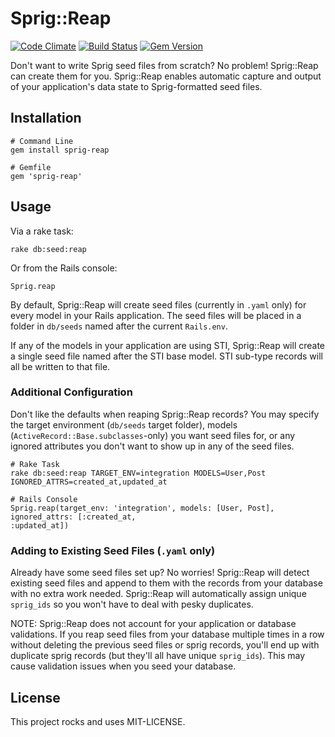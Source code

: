 # Sprig::Reap

[![Code Climate](https://codeclimate.com/github/vigetlabs/sprig-reap.png)](https://codeclimate.com/github/vigetlabs/sprig-reap) [![Build Status](https://travis-ci.org/vigetlabs/sprig-reap.png?branch=master)](https://travis-ci.org/vigetlabs/sprig-reap) [![Gem Version](https://badge.fury.io/rb/sprig-reap.png)](http://badge.fury.io/rb/sprig-reap)

Don't want to write Sprig seed files from scratch?  No problem!  Sprig::Reap can create them for
you.  Sprig::Reap enables automatic capture and output of your application's data state to
Sprig-formatted seed files.

## Installation
```
# Command Line
gem install sprig-reap

# Gemfile
gem 'sprig-reap'
```

## Usage

Via a rake task:
```
rake db:seed:reap
```
Or from the Rails console:
```
Sprig.reap
```

By default, Sprig::Reap will create seed files (currently in `.yaml` only) for every model in your Rails
application.  The seed files will be placed in a folder in `db/seeds` named after the current
`Rails.env`.

If any of the models in your application are using STI, Sprig::Reap will create a single seed file named
after the STI base model.  STI sub-type records will all be written to that file.

### Additional Configuration

Don't like the defaults when reaping Sprig::Reap records? You may specify the target environment
(`db/seeds` target folder), models (`ActiveRecord::Base.subclasses`-only) you want seed files for,
or any ignored attributes you don't want to show up in any of the seed files.

```
# Rake Task
rake db:seed:reap TARGET_ENV=integration MODELS=User,Post IGNORED_ATTRS=created_at,updated_at

# Rails Console
Sprig.reap(target_env: 'integration', models: [User, Post], ignored_attrs: [:created_at,
:updated_at])
```

### Adding to Existing Seed Files (`.yaml` only)

Already have some seed files set up?  No worries!  Sprig::Reap will detect existing seed files and append
to them with the records from your database with no extra work needed.  Sprig::Reap will automatically
assign unique `sprig_ids` so you won't have to deal with pesky duplicates.

NOTE: Sprig::Reap does not account for your application or database validations.  If you reap seed files
from your database multiple times in a row without deleting the previous seed files or sprig
records, you'll end up with duplicate sprig records (but they'll all have unique `sprig_ids`).  This
may cause validation issues when you seed your database.

## License

This project rocks and uses MIT-LICENSE.
